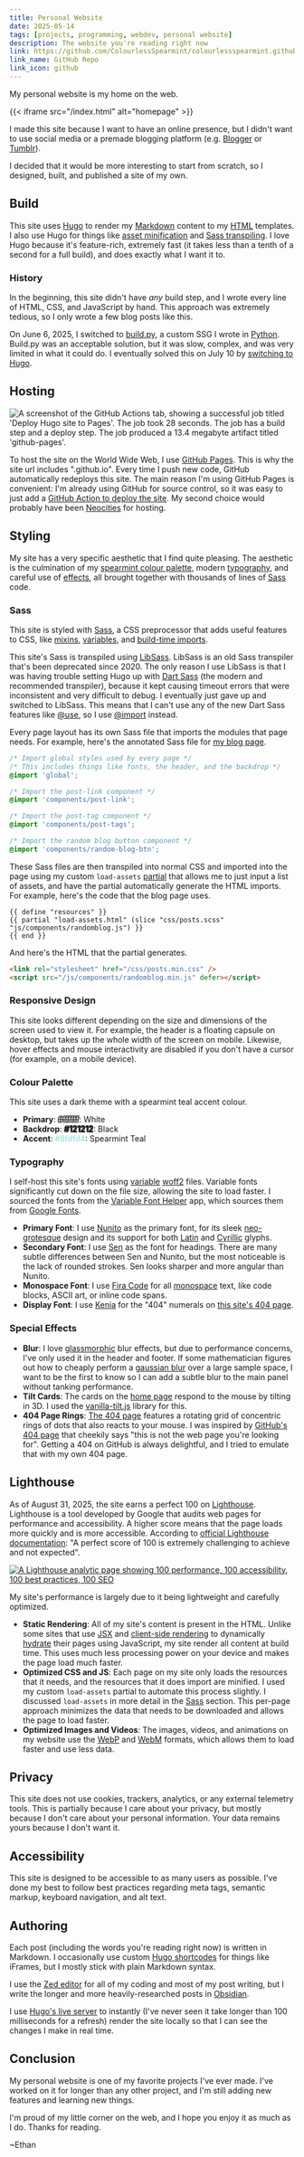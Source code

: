 ```yaml
---
title: Personal Website
date: 2025-05-14
tags: [projects, programming, webdev, personal website]
description: The website you're reading right now
link: https://github.com/ColourlessSpearmint/colourlessspearmint.github.io
link_name: GitHub Repo
link_icon: github
---
```


My personal website is my home on the web.

{{< iframe src="/index.html" alt="homepage" >}}

I made this site because I want to have an online presence, but I didn't want to use social media or a premade blogging platform (e.g. [Blogger](https://www.blogger.com) or [Tumblr](https://www.tumblr.com/)).

I decided that it would be more interesting to start from scratch, so I designed, built, and published a site of my own.

## Build

This site uses [Hugo](/blog/hugoswitch) to render my [Markdown](https://en.wikipedia.org/wiki/Markdown) content to my [HTML](https://en.wikipedia.org/wiki/HTML) templates. I also use Hugo for things like [asset minification](https://gohugo.io/functions/resources/minify/) and [Sass transpiling](https://gohugo.io/hugo-pipes/transpile-sass-to-css/). I love Hugo because it's feature-rich, extremely fast (it takes less than a tenth of a second for a full build), and does exactly what I want it to.

### History

In the beginning, this site didn't have *any* build step, and I wrote every line of HTML, CSS, and JavaScript by hand. This approach was extremely tedious, so I only wrote a few blog posts like this.

On June 6, 2025, I switched to [build.py](https://github.com/ColourlessSpearmint/colourlessspearmint.github.io/blob/b194fe064cbbc43dc714fbde7b27d47dfcad262f/build.py), a custom SSG I wrote in [Python](https://en.wikipedia.org/wiki/Python_(programming_language)). Build.py was an acceptable solution, but it was slow, complex, and was very limited in what it could do. I eventually solved this on July 10 by [switching to Hugo](/blog/hugoswitch).

## Hosting

![A screenshot of the GitHub Actions tab, showing a successful job titled 'Deploy Hugo site to Pages'. The job took 28 seconds. The job has a build step and a deploy step. The job produced a 13.4 megabyte artifact titled 'github-pages'.](~/gh_pages_workflow.webp)

To host the site on the World Wide Web, I use [GitHub Pages](https://pages.github.com/). This is why the site url includes ".github.io". Every time I push new code, GitHub automatically redeploys this site. The main reason I'm using GitHub Pages is convenient: I'm already using GitHub for source control, so it was easy to just add a [GitHub Action to deploy the site](https://github.com/ColourlessSpearmint/colourlessspearmint.github.io/blob/main/.github/workflows/hugo.yaml). My second choice would probably have been [Neocities](https://neocities.org/) for hosting.

## Styling

My site has a very specific aesthetic that I find quite pleasing. The aesthetic is the culmination of my [spearmint colour palette](#colour-palette), modern [typography](#typography), and careful use of [effects](#special-effects), all brought together with thousands of lines of [Sass](#sass) code.

### Sass

This site is styled with [Sass](https://en.wikipedia.org/wiki/Sass_(style_sheet_language)), a CSS preprocessor that adds useful features to CSS, like [mixins](https://sass-lang.com/documentation/at-rules/mixin/), [variables](https://sass-lang.com/documentation/variables/), and [build-time imports](https://sass-lang.com/documentation/at-rules/import/).

This site's Sass is transpiled using [LibSass](https://sass-lang.com/libsass/). LibSass is an old Sass transpiler that's been deprecated since 2020. The only reason I use LibSass is that I was having trouble setting Hugo up with [Dart Sass](https://sass-lang.com/dart-sass/) (the modern and recommended transpiler), because it kept causing timeout errors that were inconsistent and very difficult to debug. I eventually just gave up and switched to LibSass. This means that I can't use any of the new Dart Sass features like [@use](https://sass-lang.com/documentation/at-rules/use/), so I use [@import](https://sass-lang.com/documentation/at-rules/import/) instead.

Every page layout has its own Sass file that imports the modules that page needs. For example, here's the annotated Sass file for [my blog page](/blog).

```scss
/* Import global styles used by every page */
/* This includes things like fonts, the header, and the backdrop */
@import 'global';

/* Import the post-link component */
@import 'components/post-link';

/* Import the post-tag component */
@import 'components/post-tags';

/* Import the random blog button component */
@import 'components/random-blog-btn';
```

These Sass files are then transpiled into normal CSS and imported into the page using my custom `load-assets` [partial](https://gohugo.io/functions/partials/include/) that allows me to just input a list of assets, and have the partial automatically generate the HTML imports. For example, here's the code that the blog page uses.

```go-html-template
{{ define "resources" }}
{{ partial "load-assets.html" (slice "css/posts.scss" "js/components/randomblog.js") }}
{{ end }}
```

And here's the HTML that the partial generates.

```html
<link rel="stylesheet" href="/css/posts.min.css" />
<script src="/js/components/randomblog.min.js" defer></script>
```

### Responsive Design

This site looks different depending on the size and dimensions of the screen used to view it. For example, the header is a floating capsule on desktop, but takes up the whole width of the screen on mobile. Likewise, hover effects and mouse interactivity are disabled if you don't have a cursor (for example, on a mobile device).

### Colour Palette

This site uses a dark theme with a spearmint teal accent colour.

- **Primary**: <span style="color: #ffffff; text-shadow: -1px -1px 0 #000000, 1px -1px 0 #000000, -1px 1px 0 #000000, 1px 1px 0 #000000;">#ffffff</span>: White
- **Backdrop**: <span style="color: #121212; text-shadow: -1px -1px 0 #3c3c3c, 1px -1px 0 #3c3c3c, -1px 1px 0 #3c3c3c, 1px 1px 0 #3c3c3c;">#121212</span>: Black
- **Accent**: <span style="color: #8fdfd4;">#8fdfd4</span>: Spearmint Teal

### Typography

I self-host this site's fonts using [variable](https://fonts.google.com/knowledge/using_variable_fonts_on_the_web) [woff2](https://github.com/google/woff2) files. Variable fonts significantly cut down on the file size, allowing the site to load faster. I sourced the fonts from the [Variable Font Helper](https://variable-font-helper.web.app/) app, which sources them from [Google Fonts](https://fonts.google.com/).

- **Primary Font**: I use [Nunito](https://fonts.google.com/specimen/Nunito) as the primary font, for its sleek [neo-grotesque](https://fonts.google.com/knowledge/glossary/grotesque_neo_grotesque) design and its support for both [Latin](https://en.wikipedia.org/wiki/Latin_script) and [Cyrillic](https://en.wikipedia.org/wiki/Cyrillic_script) glyphs.
- **Secondary Font**: I use [Sen](https://fonts.google.com/specimen/Sen) as the font for headings. There are many subtle differences between Sen and Nunito, but the most noticeable is the lack of rounded strokes. Sen looks sharper and more angular than Nunito.
- **Monospace Font**: I use [Fira Code](https://fonts.google.com/specimen/Fira+Code) for all [monospace](https://fonts.google.com/knowledge/glossary/monospaced) text, like code blocks, ASCII art, or inline code spans.
- **Display Font**: I use [Kenia](https://fonts.google.com/specimen/Kenia) for the "404" numerals on [this site's 404 page](/404).

### Special Effects

- **Blur**: I love [glassmorphic](https://css.glass/) blur effects, but due to performance concerns, I've only used it in the header and footer. If some mathematician figures out how to cheaply perform a [gaussian blur](https://en.wikipedia.org/wiki/Gaussian_blur) over a large sample space, I want to be the first to know so I can add a subtle blur to the main panel without tanking performance.
- **Tilt Cards**: The cards on the [home page](/) respond to the mouse by tilting in 3D. I used the [vanilla-tilt.js](https://micku7zu.github.io/vanilla-tilt.js/) library for this.
- **404 Page Rings**: [The 404 page](/404) features a rotating grid of concentric rings of dots that also reacts to your mouse. I was inspired by [GitHub's 404 page](https://github.com/404) that cheekily says "this is not the web page you're looking for". Getting a 404 on GitHub is always delightful, and I tried to emulate that with my own 404 page.

## Lighthouse

As of August 31, 2025, the site earns a perfect 100 on [Lighthouse](https://developer.chrome.com/docs/lighthouse). Lighthouse is a tool developed by Google that audits web pages for performance and accessibility. A higher score means that the page loads more quickly and is more accessible. According to [official Lighthouse documentation](https://developer.chrome.com/docs/lighthouse/performance/performance-scoring): "A perfect score of 100 is extremely challenging to achieve and not expected".

[![A Lighthouse analytic page showing 100 performance, 100 accessibility, 100 best practices, 100 SEO](~/lighthouse-2025-08-31.webp)](https://pagespeed.web.dev/analysis?url=https%3A%2F%2Fcolourlessspearmint.github.io%2F)

My site's performance is largely due to it being lightweight and carefully optimized.
- **Static Rendering**: All of my site's content is present in the HTML. Unlike some sites that use [JSX](https://react.dev/learn/writing-markup-with-jsx) and [client-side rendering](https://developer.mozilla.org/en-US/docs/Glossary/CSR) to dynamically [hydrate](https://en.wikipedia.org/wiki/Hydration_(web_development)) their pages using JavaScript, my site render all content at build time. This uses much less processing power on your device and makes the page load much faster.
- **Optimized CSS and JS**: Each page on my site only loads the resources that it needs, and the resources that it does import are minified. I used my custom `load-assets` partial to automate this process slightly. I discussed `load-assets` in more detail in the [Sass](#sass) section. This per-page approach minimizes the data that needs to be downloaded and allows the page to load faster.
- **Optimized Images and Videos**: The images, videos, and animations on my website use the [WebP](https://en.wikipedia.org/wiki/WebP) and [WebM](https://en.wikipedia.org/wiki/WebM) formats, which allows them to load faster and use less data.

## Privacy

This site does not use cookies, trackers, analytics, or any external telemetry tools. This is partially because I care about your privacy, but mostly because I don't care about your personal information. Your data remains yours because I don't want it.

## Accessibility

This site is designed to be accessible to as many users as possible. I've done my best to follow best practices regarding meta tags, semantic markup, keyboard navigation, and alt text.

## Authoring

Each post (including the words you're reading right now) is written in Markdown. I occasionally use custom [Hugo shortcodes](https://gohugo.io/content-management/shortcodes/) for things like iFrames, but I mostly stick with plain Markdown syntax.

I use the [Zed editor](~/switchingtozed) for all of my coding and most of my post writing, but I write the longer and more heavily-researched posts in [Obsidian](https://obsidian.md/).

I use [Hugo's live server](https://gohugo.io/commands/hugo_server/) to instantly (I've never seen it take longer than 100 milliseconds for a refresh) render the site locally so that I can see the changes I make in real time.

## Conclusion

My personal website is one of my favorite projects I've ever made. I've worked on it for longer than any other project, and I'm still adding new features and learning new things.

I'm proud of my little corner on the web, and I hope you enjoy it as much as I do. Thanks for reading.

~Ethan
